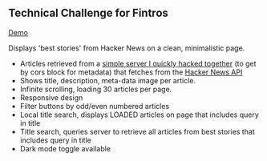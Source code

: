 ## Technical Challenge for Fintros

[Demo](https://shielded-lake-75197.herokuapp.com/)

Displays 'best stories' from Hacker News on a clean, minimalistic page. 

- Articles retrieved from a [simple server I quickly hacked together](https://github.com/hungrypc/grabity-server) (to get by cors block for metadata) that fetches from the [Hacker News API](https://github.com/HackerNews/API)
- Shows title, description, meta-data image per article. 
- Infinite scrolling, loading 30 articles per page. 
- Responsive design
- Filter buttons by odd/even numbered articles
- Local title search, displays LOADED articles on page that includes query in title
- Title search, queries server to retrieve all articles from best stories that includes query in title
- Dark mode toggle available